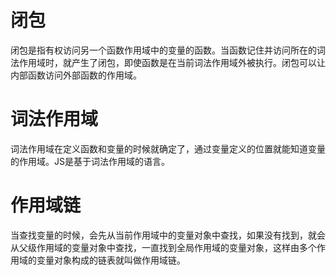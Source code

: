 # 闭包

闭包是指有权访问另一个函数作用域中的变量的函数。当函数记住并访问所在的词法作用域时，就产生了闭包，即使函数是在当前词法作用域外被执行。闭包可以让内部函数访问外部函数的作用域。

# 词法作用域

词法作用域在定义函数和变量的时候就确定了，通过变量定义的位置就能知道变量的作用域。JS是基于词法作用域的语言。

# 作用域链

当查找变量的时候，会先从当前作用域中的变量对象中查找，如果没有找到，就会从父级作用域的变量对象中查找，一直找到全局作用域的变量对象，这样由多个作用域的变量对象构成的链表就叫做作用域链。


